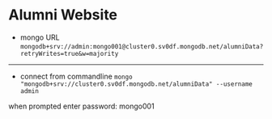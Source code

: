 # Alumni Website

- mongo URL
```mongodb+srv://admin:mongo001@cluster0.sv0df.mongodb.net/alumniData?retryWrites=true&w=majority```

---

- connect from commandline
```mongo "mongodb+srv://cluster0.sv0df.mongodb.net/alumniData" --username admin```

when prompted enter password: mongo001